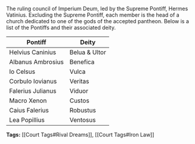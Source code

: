 The ruling council of Imperium Deum, led by the Supreme Pontiff, Hermes Vatinius. Excluding the Supreme Pontiff, each member is the head of a church dedicated to one of the gods of the accepted pantheon. Below is a list of the Pontiffs and their associated deity.

| Pontiff | Deity |
| ------- | ----- |
| Helvius Caninius | Belua & Ultor |
| Albanus Ambrosius | Benefica |
| Io Celsus | Vulca |
| Corbulo Iovianus | Veritas |
| Falerius Julianus | Viduor |
| Macro Xenon | Custos |
| Caius Falerius | Robustus |
| Lea Popillius | Ventosus |

**Tags:** [[Court Tags#Rival Dreams]], [[Court Tags#Iron Law]]


